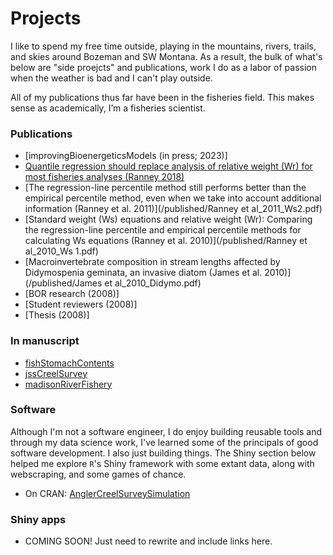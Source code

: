 # Projects

I like to spend my free time outside, playing in the mountains, rivers, trails, and skies around Bozeman and SW Montana. As a result, the bulk of what's below are "side proejcts" and publications, work I do as a labor of passion when the weather is bad and I can't play outside.

All of my publications thus far have been in the fisheries field. This makes sense as academically, I’m a fisheries scientist.

### Publications

* [improvingBioenergeticsModels (in press; 2023)]
* [Quantile regression should replace analysis of relative weight (Wr) for most fisheries analyses (Ranney 2018)](/waeQuantiles)
* [The regression-line percentile method still performs better than the empirical percentile method, even when we take into account additional information (Ranney et al. 2011)](/published/Ranney et al_2011_Ws2.pdf)
* [Standard weight (Ws) equations and relative weight (Wr): Comparing the regression-line percentile and empirical percentile methods for calculating Ws equations (Ranney et al. 2010)](/published/Ranney et al_2010_Ws 1.pdf) 
* [Macroinvertebrate composition in stream lengths affected by Didymospenia geminata, an invasive diatom (James et al. 2010)](/published/James et al_2010_Didymo.pdf)
* [BOR research (2008)]
* [Student reviewers (2008)]
* [Thesis (2008)]

### In manuscript

* [fishStomachContents](/fishStomachContents)
* [jssCreelSurvey](/jssCreelSurvey)
* [madisonRiverFishery](https://github.com/stevenranney/angler_pressure)

### Software

Although I'm not a software engineer, I do enjoy building reusable tools and through my data science work, I've learned some of the principals of good software development. I also just building things. The Shiny section below helped me explore `R`'s Shiny framework with some extant data, along with webscraping, and some games of chance.

* On CRAN: [AnglerCreelSurveySimulation](/AnglerCreelSurveySimulation)

### Shiny apps

* COMING SOON! Just need to rewrite and include links here.